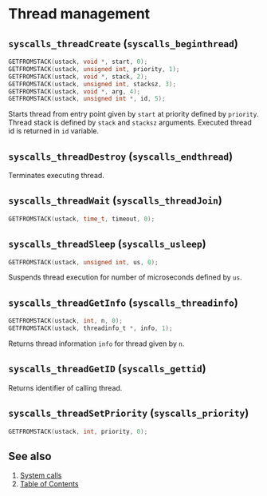 # Thread management

## `syscalls_threadCreate` (`syscalls_beginthread`)

````C
GETFROMSTACK(ustack, void *, start, 0);
GETFROMSTACK(ustack, unsigned int, priority, 1);
GETFROMSTACK(ustack, void *, stack, 2);
GETFROMSTACK(ustack, unsigned int, stacksz, 3);
GETFROMSTACK(ustack, void *, arg, 4);
GETFROMSTACK(ustack, unsigned int *, id, 5);
````

Starts thread from entry point given by `start` at priority defined by `priority`. Thread stack is defined by `stack`
and `stacksz` arguments. Executed thread id is returned in `id` variable.

## `syscalls_threadDestroy` (`syscalls_endthread`)

Terminates executing thread.

## `syscalls_threadWait` (`syscalls_threadJoin`)

````C
GETFROMSTACK(ustack, time_t, timeout, 0);
````

## `syscalls_threadSleep` (`syscalls_usleep`)

````C
GETFROMSTACK(ustack, unsigned int, us, 0);
````

Suspends thread execution for number of microseconds defined by `us`.

## `syscalls_threadGetInfo` (`syscalls_threadinfo`)

````C
GETFROMSTACK(ustack, int, n, 0);
GETFROMSTACK(ustack, threadinfo_t *, info, 1);
````

Returns thread information `info` for thread given by `n`.

## `syscalls_threadGetID` (`syscalls_gettid`)

Returns identifier of calling thread.

## `syscalls_threadSetPriority` (`syscalls_priority`)

````C
GETFROMSTACK(ustack, int, priority, 0);
````

## See also

1. [System calls](README.md)
2. [Table of Contents](../../README.md)
